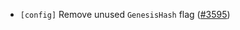- `[config]` Remove unused `GenesisHash` flag
  ([\#3595](https://github.com/cometbft/cometbft/pull/3595))
